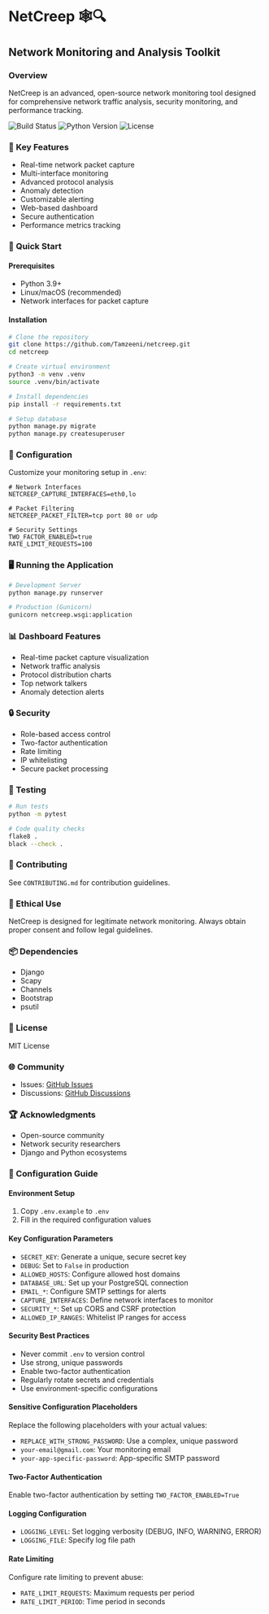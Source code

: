 # NetCreep 🕸️🔍

## Network Monitoring and Analysis Toolkit

### Overview
NetCreep is an advanced, open-source network monitoring tool designed for comprehensive network traffic analysis, security monitoring, and performance tracking.

![Build Status](https://img.shields.io/badge/build-passing-brightgreen)
![Python Version](https://img.shields.io/badge/python-3.9+-blue)
![License](https://img.shields.io/badge/license-MIT-green)

### 🌟 Key Features
- Real-time network packet capture
- Multi-interface monitoring
- Advanced protocol analysis
- Anomaly detection
- Customizable alerting
- Web-based dashboard
- Secure authentication
- Performance metrics tracking

### 🚀 Quick Start

#### Prerequisites
- Python 3.9+
- Linux/macOS (recommended)
- Network interfaces for packet capture

#### Installation
```bash
# Clone the repository
git clone https://github.com/Tamzeeni/netcreep.git
cd netcreep

# Create virtual environment
python3 -m venv .venv
source .venv/bin/activate

# Install dependencies
pip install -r requirements.txt

# Setup database
python manage.py migrate
python manage.py createsuperuser
```

### 🔧 Configuration
Customize your monitoring setup in `.env`:
```
# Network Interfaces
NETCREEP_CAPTURE_INTERFACES=eth0,lo

# Packet Filtering
NETCREEP_PACKET_FILTER=tcp port 80 or udp

# Security Settings
TWO_FACTOR_ENABLED=true
RATE_LIMIT_REQUESTS=100
```

### 🖥️ Running the Application
```bash
# Development Server
python manage.py runserver

# Production (Gunicorn)
gunicorn netcreep.wsgi:application
```

### 📊 Dashboard Features
- Real-time packet capture visualization
- Network traffic analysis
- Protocol distribution charts
- Top network talkers
- Anomaly detection alerts

### 🔒 Security
- Role-based access control
- Two-factor authentication
- Rate limiting
- IP whitelisting
- Secure packet processing

### 🧪 Testing
```bash
# Run tests
python -m pytest

# Code quality checks
flake8 .
black --check .
```

### 🤝 Contributing
See `CONTRIBUTING.md` for contribution guidelines.

### 📜 Ethical Use
NetCreep is designed for legitimate network monitoring. Always obtain proper consent and follow legal guidelines.

### 📦 Dependencies
- Django
- Scapy
- Channels
- Bootstrap
- psutil

### 📝 License
MIT License

### 🌐 Community
- Issues: [GitHub Issues](https://github.com/Tamzeeni/netcreep/issues)
- Discussions: [GitHub Discussions](https://github.com/Tamzeeni/netcreep/discussions)

### 🏆 Acknowledgments
- Open-source community
- Network security researchers
- Django and Python ecosystems

### 🔐 Configuration Guide

#### Environment Setup
1. Copy `.env.example` to `.env`
2. Fill in the required configuration values

#### Key Configuration Parameters
- `SECRET_KEY`: Generate a unique, secure secret key
- `DEBUG`: Set to `False` in production
- `ALLOWED_HOSTS`: Configure allowed host domains
- `DATABASE_URL`: Set up your PostgreSQL connection
- `EMAIL_*`: Configure SMTP settings for alerts
- `CAPTURE_INTERFACES`: Define network interfaces to monitor
- `SECURITY_*`: Set up CORS and CSRF protection
- `ALLOWED_IP_RANGES`: Whitelist IP ranges for access

#### Security Best Practices
- Never commit `.env` to version control
- Use strong, unique passwords
- Enable two-factor authentication
- Regularly rotate secrets and credentials
- Use environment-specific configurations

#### Sensitive Configuration Placeholders
Replace the following placeholders with your actual values:
- `REPLACE_WITH_STRONG_PASSWORD`: Use a complex, unique password
- `your-email@gmail.com`: Your monitoring email
- `your-app-specific-password`: App-specific SMTP password

#### Two-Factor Authentication
Enable two-factor authentication by setting `TWO_FACTOR_ENABLED=True`

#### Logging Configuration
- `LOGGING_LEVEL`: Set logging verbosity (DEBUG, INFO, WARNING, ERROR)
- `LOGGING_FILE`: Specify log file path

#### Rate Limiting
Configure rate limiting to prevent abuse:
- `RATE_LIMIT_REQUESTS`: Maximum requests per period
- `RATE_LIMIT_PERIOD`: Time period in seconds
